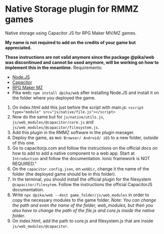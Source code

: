 # Native Storage plugin for RMMZ games
Native storage using Capacitor JS for RPG Maker MV/MZ games.

**My name is not required to add on the credits of your game but appreciated.**


**These instructions are not valid anymore since the package @pika/web was discontinued and cannot be used anymore, will be working on how to implement this in the meantime.**
Requirements:
* [Node.JS](https://nodejs.org)
* [Capacitor](https://capacitorjs.com/docs/getting-started)
* [RPG Maker MZ](https://rpgmakerweb.com)
* Pika web: `npm install @pika/web` after installing Node.JS and install it on the folder where you deployed the game.

1. On index.html add this just before the script with main.js: `<script type="module" src="js/native/file.js"></script>`
2. Now do the same but for `js/native/utils.js`, `js/web_modules/@capacitor/core.js` and `js/web_modules/@capacitor/filesystem.js`.
3. Add this plugin in the RMMZ software in the plugin manager.
4. Deploy the game, as `Web Browser/ Android/ iOS` to a new folder, outside of this one.
5. Go to capacitorjs.com and follow the instructions on the official docs on how to add to add a native component to a web app. Start at `Introduction` and follow the documentation. Ionic framework is NOT REQUIRED."
6. On the `capacitor.config.json`, on `webDir`, change it the name of the folder (the deployed game should be in this folder).
7. In the terminal, you should install the official plugin for the filesystem `@capacitor/filesytem`. Follow the instructions the official CapacitorJS documentation.
8. Write `npx @pika/web --dest game_folder/js/web_modules` in order to copy the necessary modules to the game folder. <em>Note: You can change the path and even the name of the folder, web_modules, but then you also have to change the path of the file.js and core.js inside the native folder.</em>
9. On index.html, add the path to core.js and filesystem.js that are inside `js/web_modules/@capacitor`.

